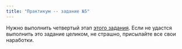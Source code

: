 ```yaml
---
title: "Практикум -- задание №5"
---
```


Нужно выполнить четвертый этап [этого задания](/mfsp/project/statement.html).
Если не удастся выполнить это задание целиком, не страшно, присылайте
все свои наработки.
